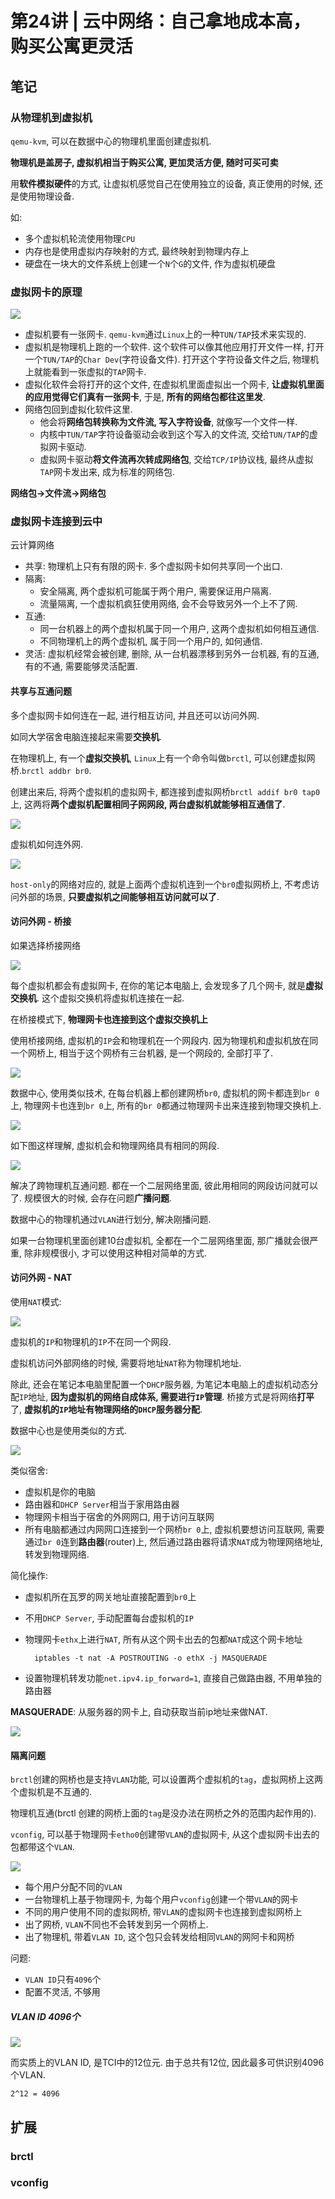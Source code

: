 # 第24讲 | 云中网络：自己拿地成本高，购买公寓更灵活

## 笔记

### 从物理机到虚拟机

`qemu-kvm`, 可以在数据中心的物理机里面创建虚拟机.

**物理机是盖房子, 虚拟机相当于购买公寓, 更加灵活方便, 随时可买可卖**

用**软件模拟硬件**的方式, 让虚拟机感觉自己在使用独立的设备, 真正使用的时候, 还是使用物理设备.

如:

* 多个虚拟机轮流使用物理`CPU`
* 内存也是使用虚拟内存映射的方式, 最终映射到物理内存上
* 硬盘在一块大的文件系统上创建一个`N`个`G`的文件, 作为虚拟机硬盘

### 虚拟网卡的原理

![](./img/24_01.jpg)

* 虚拟机要有一张网卡. `qemu-kvm`通过`Linux`上的一种`TUN/TAP`技术来实现的.
* 虚拟机是物理机上跑的一个软件. 这个软件可以像其他应用打开文件一样, 打开一个`TUN/TAP`的`Char Dev`(字符设备文件). 打开这个字符设备文件之后, 物理机上就能看到一张虚拟的`TAP`网卡.
* 虚拟化软件会将打开的这个文件, 在虚拟机里面虚拟出一个网卡, **让虚拟机里面的应用觉得它们真有一张网卡**, 于是, **所有的网络包都往这里发**.
* 网络包回到虚拟化软件这里. 
	* 他会将**网络包转换称为文件流, 写入字符设备**, 就像写一个文件一样. 
	* 内核中`TUN/TAP`字符设备驱动会收到这个写入的文件流, 交给`TUN/TAP`的虚拟网卡驱动. 
	* 虚拟网卡驱动**将文件流再次转成网络包**, 交给`TCP/IP`协议栈, 最终从虚拟`TAP`网卡发出来, 成为标准的网络包.

**网络包->文件流->网络包**

### 虚拟网卡连接到云中

云计算网络

* 共享: 物理机上只有有限的网卡. 多个虚拟网卡如何共享同一个出口.
* 隔离:
	* 安全隔离, 两个虚拟机可能属于两个用户, 需要保证用户隔离.
	* 流量隔离, 一个虚拟机疯狂使用网络, 会不会导致另外一个上不了网.
* 互通:
	* 同一台机器上的两个虚拟机属于同一个用户, 这两个虚拟机如何相互通信.
	* 不同物理机上的两个虚拟机, 属于同一个用户的, 如何通信.
* 灵活: 虚拟机经常会被创建, 删除, 从一台机器漂移到另外一台机器, 有的互通, 有的不通, 需要能够灵活配置.

#### 共享与互通问题

多个虚拟网卡如何连在一起, 进行相互访问, 并且还可以访问外网.

如同大学宿舍电脑连接起来需要**交换机**.

在物理机上, 有一个**虚拟交换机**, `Linux`上有一个命令叫做`brctl`, 可以创建虚拟网桥.`brctl addbr br0`. 

创建出来后, 将两个虚拟机的虚拟网卡, 都连接到虚拟网桥`brctl addif br0 tap0`上, 这两将**两个虚拟机配置相同子网网段, 两台虚拟机就能够相互通信了**.

![](./img/24_02.jpg)

虚拟机如何连外网.

![](./img/24_03.jpg)

`host-only`的网络对应的, 就是上面两个虚拟机连到一个`br0`虚拟网桥上, 不考虑访问外部的场景, **只要虚拟机之间能够相互访问就可以了**.

#### 访问外网 - 桥接

如果选择桥接网络

![](./img/24_04.jpg)

每个虚拟机都会有虚拟网卡, 在你的笔记本电脑上, 会发现多了几个网卡, 就是**虚拟交换机**. 这个虚拟交换机将虚拟机连接在一起. 

在桥接模式下, **物理网卡也连接到这个虚拟交换机上**

使用桥接网络, 虚拟机的`IP`会和物理机在一个网段内. 因为物理机和虚拟机放在同一个网桥上, 相当于这个网桥有三台机器, 是一个网段的, 全部打平了.

![](./img/24_05.jpg)

数据中心, 使用类似技术, 在每台机器上都创建网桥`br0`, 虚拟机的网卡都连到`br 0`上, 物理网卡也连到`br 0`上, 所有的`br 0`都通过物理网卡出来连接到物理交换机上.

![](./img/24_06.jpg)

如下图这样理解, 虚拟机会和物理网络具有相同的网段.

![](./img/24_07.jpg)

解决了跨物理机互通问题. 都在一个二层网络里面, 彼此用相同的网段访问就可以了. 规模很大的时候, 会存在问题**广播问题**.

数据中心的物理机通过`VLAN`进行划分, 解决刚播问题.

如果一台物理机里面创建10台虚拟机, 全都在一个二层网络里面, 那广播就会很严重, 除非规模很小, 才可以使用这种相对简单的方式.

#### 访问外网 - NAT

使用`NAT`模式:

![](./img/24_08.jpg)

虚拟机的`IP`和物理机的`IP`不在同一个网段.

虚拟机访问外部网络的时候, 需要将地址`NAT`称为物理机地址.

除此, 还会在笔记本电脑里配置一个`DHCP`服务器, 为笔记本电脑上的虚拟机动态分配`IP`地址, **因为虚拟机的网络自成体系, 需要进行`IP`管理**. 桥接方式是将网络**打平**了, **虚拟机的`IP`地址有物理网络的`DHCP`服务器分配**.

数据中心也是使用类似的方式.

![](./img/24_09.jpg)

类似宿舍:

* 虚拟机是你的电脑
* 路由器和`DHCP Server`相当于家用路由器
* 物理网卡相当于宿舍的外网网口, 用于访问互联网
* 所有电脑都通过内网网口连接到一个网桥`br 0`上, 虚拟机要想访问互联网, 需要通过`br 0`连到**路由器**(router)上, 然后通过路由器将请求`NAT`成为物理网络地址, 转发到物理网络.

简化操作:

* 虚拟机所在瓦罗的网关地址直接配置到`br0`上
* 不用`DHCP Server`, 手动配置每台虚拟机的`IP`
* 物理网卡`ethx`上进行`NAT`, 所有从这个网卡出去的包都`NAT`成这个网卡地址

		iptables -t nat -A POSTROUTING -o ethX -j MASQUERADE
* 设置物理机转发功能`net.ipv4.ip_forward=1`, 直接自己做路由器, 不用单独的路由器

**MASQUERADE**: 从服务器的网卡上, 自动获取当前ip地址来做NAT.

![](./img/24_10.jpg)

#### 隔离问题

`brctl`创建的网桥也是支持`VLAN`功能, 可以设置两个虚拟机的`tag`，虚拟网桥上这两个虚拟机是不互通的.

物理机互通(brctl 创建的网桥上面的`tag`是没办法在网桥之外的范围内起作用的).

`vconfig`, 可以基于物理网卡`etho0`创建带`VLAN`的虚拟网卡, 从这个虚拟网卡出去的包都带这个`VLAN`.

![](./img/24_11.jpg)

* 每个用户分配不同的`VLAN`
* 一台物理机上基于物理网卡, 为每个用户`vconfig`创建一个带`VLAN`的网卡
* 不同的用户使用不同的虚拟网桥, 带`VLAN`的虚拟网卡也连接到虚拟网桥上
* 出了网桥, `VLAN`不同也不会转发到另一个网桥上.
* 出了物理机, 带着`VLAN ID`, 这个包只会转发给相同`VLAN`的网阿卡和网桥

问题:

* `VLAN ID`只有`4096`个
* 配置不灵活, 不够用

##### VLAN ID 4096个

![](./img/24_12.png)

而实质上的VLAN ID, 是TCI中的12位元. 由于总共有12位, 因此最多可供识别4096个VLAN.

```
2^12 = 4096
```

## 扩展

### brctl

### vconfig